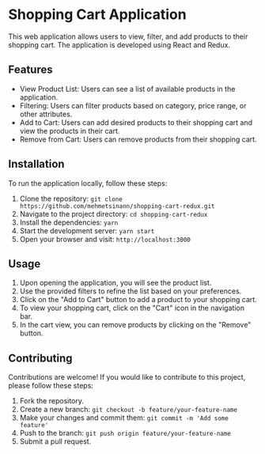 # Shopping Cart Application

This web application allows users to view, filter, and add products to their shopping cart. The application is developed using React and Redux.

## Features

- View Product List: Users can see a list of available products in the application.
- Filtering: Users can filter products based on category, price range, or other attributes.
- Add to Cart: Users can add desired products to their shopping cart and view the products in their cart.
- Remove from Cart: Users can remove products from their shopping cart.

## Installation

To run the application locally, follow these steps:

1. Clone the repository: `git clone https://github.com/mehmetsinann/shopping-cart-redux.git`
2. Navigate to the project directory: `cd shopping-cart-redux`
3. Install the dependencies: `yarn`
4. Start the development server: `yarn start`
5. Open your browser and visit: `http://localhost:3000`

## Usage

1. Upon opening the application, you will see the product list.
2. Use the provided filters to refine the list based on your preferences.
3. Click on the "Add to Cart" button to add a product to your shopping cart.
4. To view your shopping cart, click on the "Cart" icon in the navigation bar.
5. In the cart view, you can remove products by clicking on the "Remove" button.

## Contributing

Contributions are welcome! If you would like to contribute to this project, please follow these steps:

1. Fork the repository.
2. Create a new branch: `git checkout -b feature/your-feature-name`
3. Make your changes and commit them: `git commit -m 'Add some feature'`
4. Push to the branch: `git push origin feature/your-feature-name`
5. Submit a pull request.
